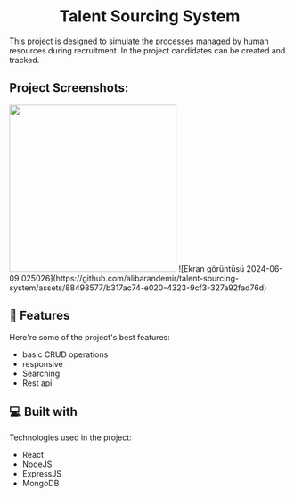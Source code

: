 <h1 align="center" id="title">Talent Sourcing System</h1>

<p id="description">This project is designed to simulate the processes managed by human resources during recruitment. In the project candidates can be created and tracked.</p>

<h2>Project Screenshots:</h2>
<img src="https://hizliresim.com/1cqugls" width="300" />
![Ekran görüntüsü 2024-06-09 025026](https://github.com/alibarandemir/talent-sourcing-system/assets/88498577/b317ac74-e020-4323-9cf3-327a92fad76d)



<h2>🧐 Features</h2>

Here're some of the project's best features:

*   basic CRUD operations
*   responsive
*   Searching
*   Rest api

  
  
<h2>💻 Built with</h2>

Technologies used in the project:

*   React
*   NodeJS
*   ExpressJS
*   MongoDB
